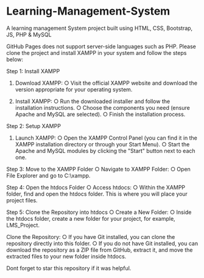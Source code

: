 # Learning-Management-System
A learning management System project built using HTML, CSS, Bootstrap, JS, PHP &amp; MySQL 

GitHub Pages does not support server-side languages such as PHP. Please clone the project and install XAMPP in your system and follow the steps below:

Step 1: Install XAMPP

1. Download XAMPP:
○ Visit the official XAMPP website and download the version appropriate for your operating system.

2. Install XAMPP:
○ Run the downloaded installer and follow the installation instructions.
○ Choose the components you need (ensure Apache and MySQL are selected).
○ Finish the installation process.

Step 2: Setup XAMPP

1. Launch XAMPP:
○ Open the XAMPP Control Panel (you can find it in the XAMPP installation directory or through your Start Menu).
○ Start the Apache and MySQL modules by clicking the "Start" button next to each one.

Step 3: Move to the XAMPP Folder
○ Navigate to XAMPP Folder:
○ Open File Explorer and go to C:\xampp.

Step 4: Open the htdocs Folder
○ Access htdocs:
○ Within the XAMPP folder, find and open the htdocs folder. This is where you will place your project files.

Step 5: Clone the Repository into htdocs
○ Create a New Folder:
○ Inside the htdocs folder, create a new folder for your project, for example, LMS_Project.

Clone the Repository:
○ If you have Git installed, you can clone the repository directly into this folder. 
○ If you do not have Git installed, you can download the repository as a ZIP file from GitHub, extract it, and move the extracted files to your new folder inside htdocs.



Dont forget to star this repository if it was helpful.
